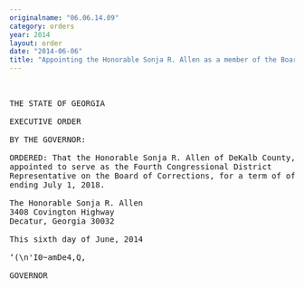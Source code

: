 ```yaml
---
originalname: "06.06.14.09"
category: orders
year: 2014
layout: order
date: "2014-06-06"
title: "Appointing the Honorable Sonja R. Allen as a member of the Board of Corrections"
---
```

<pre>
 

THE STATE OF GEORGIA

EXECUTIVE ORDER

BY THE GOVERNOR:

ORDERED: That the Honorable Sonja R. Allen of DeKalb County, Georgia, is
appointed to serve as the Fourth Congressional District
Representative on the Board of Corrections, for a term of office
ending July 1, 2018.

The Honorable Sonja R. Allen
3408 Covington Highway
Decatur, Georgia 30032

This sixth day of June, 2014

‘(\n'I0~amDe4,Q,

GOVERNOR

</pre>
